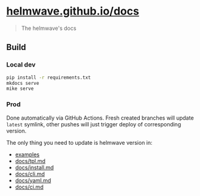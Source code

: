 # [helmwave.github.io/docs](https://helmwave.github.io/docs)

> The helmwave's docs


## Build


### Local dev

```bash
pip install -r requirements.txt
mkdocs serve
mike serve
```

### Prod

Done automatically via GitHub Actions. Fresh created branches will update `latest` symlink, other pushes will just trigger deploy of corresponding version.

The only thing you need to update is helmwave version in:

- [examples](docs/examples)
- [docs/tpl.md](docs/tpl.md)
- [docs/install.md](docs/install.md)
- [docs/cli.md](docs/cli.md)
- [docs/yaml.md](docs/yaml.md)
- [docs/ci.md](docs/ci.md)